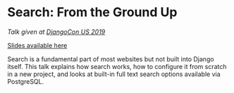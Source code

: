 # Search: From the Ground Up

_Talk given at [DjangoCon US 2019](https://2018.djangocon.us/talk/finally-understand-authentication-in/)_

[Slides available here](https://tinyurl.com/djangocon2019-search)

Search is a fundamental part of most websites but not built into Django itself. This talk explains how search works, how to configure it from scratch in a new project, and looks at built-in full text search options available via PostgreSQL.

